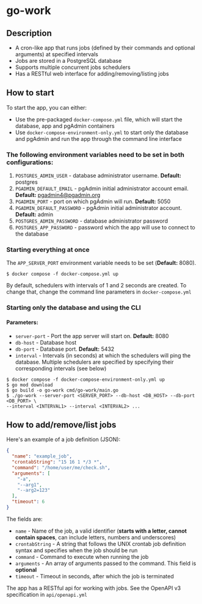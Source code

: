 # go-work

## Description

* A cron-like app that runs jobs (defined by their commands and optional arguments) at specified intervals
* Jobs are stored in a PostgreSQL database
* Supports multiple concurrent jobs schedulers
* Has a RESTful web interface for adding/removing/listing jobs

## How to start

To start the app, you can either:

* Use the pre-packaged `docker-compose.yml` file,
  which will start the database, app and pgAdmin containers
* Use `docker-compose-environment-only.yml` to start only the database and pgAdmin and run the app through
  the command line interface

### The following environment variables need to be set in both configurations:

1. `POSTGRES_ADMIN_USER` - database administrator username. **Default:** postgres
2. `PGADMIN_DEFAULT_EMAIL` - pgAdmin initial administrator account email. **Default:** pgadmin4@pgadmin.org
3. `PGADMIN_PORT` - port on which pgAdmin will run. **Default:** 5050
4. `PGADMIN_DEFAULT_PASSWORD` - pgAdmin initial administrator account. **Default:** admin
5. `POSTGRES_ADMIN_PASSWORD` - database administrator password
6. `POSTGRES_APP_PASSWORD` - password which the app will use to connect to the database

### Starting everything at once

The `APP_SERVER_PORT` environment variable needs to be set (**Default:** 8080).

```shell
$ docker compose -f docker-compose.yml up
```

By default, schedulers with intervals of 1 and 2 seconds are created.
To change that, change the command line parameters in `docker-compose.yml`

### Starting only the database and using the CLI

#### Parameters:

* `server-port` - Port the app server will start on. **Default:** 8080
* `db-host` - Database host
* `db-port` - Database port. **Default:** 5432
* `interval` - Intervals (in seconds) at which the schedulers will ping the database.
  Multiple schedulers are specified by specifying their corresponding intervals (see below)

```shell
$ docker compose -f docker-compose-environment-only.yml up
$ go mod download
$ go build -o go-work cmd/go-work/main.go
$ ./go-work --server-port <SERVER_PORT> --db-host <DB_HOST> --db-port <DB_PORT> \
--interval <INTERVAL1> --interval <INTERVAL2> ...
```

## How to add/remove/list jobs

Here's an example of a job definition (JSON):

```json
{
  "name": "example_job",
  "crontabString": "15 16 1 */3 *",
  "command": "/home/user/me/check.sh",
  "arguments": [
    "-a",
    "--arg1",
    "--arg2=123"
  ],
  "timeout": 6
}
```

The fields are:

* `name` - Name of the job, a valid identifier (**starts with a letter, cannot contain spaces**, can include letters,
  numbers and underscores)
* `crontabString` - A string that follows the UNIX crontab job definition syntax and specifies when the job should be
  run
* `command` - Command to execute when running the job
* `arguments` - An array of arguments passed to the command. This field is **optional**
* `timeout` - Timeout in seconds, after which the job is terminated

The app has a RESTful api for working with jobs. See the OpenAPI v3 specification in `api/openapi.yml`